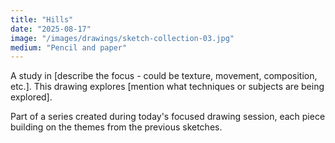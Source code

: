 ```yaml
---
title: "Hills"
date: "2025-08-17"
image: "/images/drawings/sketch-collection-03.jpg"
medium: "Pencil and paper"
---
```


A study in [describe the focus - could be texture, movement, composition, etc.]. This drawing explores [mention what techniques or subjects are being explored].

Part of a series created during today's focused drawing session, each piece building on the themes from the previous sketches.
